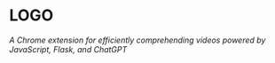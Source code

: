 # LOGO

*A Chrome extension for efficiently comprehending videos powered by JavaScript, Flask, and ChatGPT* 



